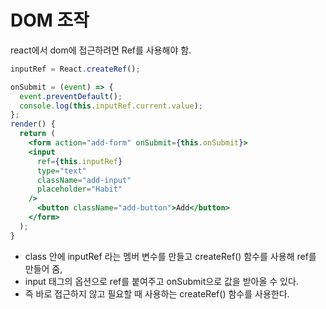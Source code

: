 # DOM 조작

react에서 dom에 접근하려면 Ref를 사용해야 함.

```jsx
inputRef = React.createRef();

onSubmit = (event) => {
  event.preventDefault();
  console.log(this.inputRef.current.value);
};
render() {
  return (
    <form action="add-form" onSubmit={this.onSubmit}>
    <input
      ref={this.inputRef}
      type="text"
      className="add-input"
      placeholder="Habit"
    />
      <button className="add-button">Add</button>
    </form>
  );
}
```

- class 안에 inputRef 라는 멤버 변수를 만들고 createRef() 함수를 사용해 ref를 만들어 줌,
- input 태그의 옵션으로 ref를 붙여주고 onSubmit으로 값을 받아올 수 있다.
- 즉 바로 접근하지 않고 필요할 때 사용하는 createRef() 함수를 사용한다.